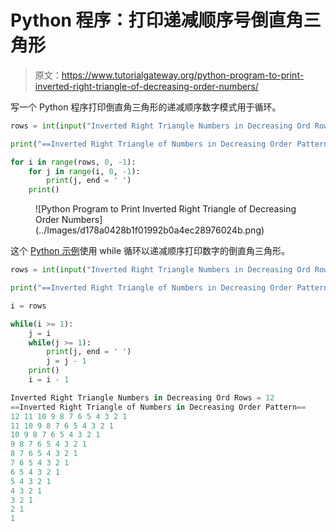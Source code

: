 # Python 程序：打印递减顺序号倒直角三角形

> 原文：<https://www.tutorialgateway.org/python-program-to-print-inverted-right-triangle-of-decreasing-order-numbers/>

写一个 Python 程序打印倒直角三角形的递减顺序数字模式用于循环。

```py
rows = int(input("Inverted Right Triangle Numbers in Decreasing Ord Rows = "))

print("==Inverted Right Triangle of Numbers in Decreasing Order Pattern==")

for i in range(rows, 0, -1):
    for j in range(i, 0, -1):
        print(j, end = ' ')
    print()
```

<figure class="wp-block-image size-large">![Python Program to Print Inverted Right Triangle of Decreasing Order Numbers](../Images/d178a0428b1f01992b0a4ec28976024b.png)</figure>

这个 [Python 示例](https://www.tutorialgateway.org/python-programming-examples/)使用 while 循环以递减顺序打印数字的倒直角三角形。

```py
rows = int(input("Inverted Right Triangle Numbers in Decreasing Ord Rows = "))

print("==Inverted Right Triangle of Numbers in Decreasing Order Pattern==")

i = rows

while(i >= 1):
    j = i
    while(j >= 1):
        print(j, end = ' ')
        j = j - 1
    print()
    i = i - 1
```

```py
Inverted Right Triangle Numbers in Decreasing Ord Rows = 12
==Inverted Right Triangle of Numbers in Decreasing Order Pattern==
12 11 10 9 8 7 6 5 4 3 2 1 
11 10 9 8 7 6 5 4 3 2 1 
10 9 8 7 6 5 4 3 2 1 
9 8 7 6 5 4 3 2 1 
8 7 6 5 4 3 2 1 
7 6 5 4 3 2 1 
6 5 4 3 2 1 
5 4 3 2 1 
4 3 2 1 
3 2 1 
2 1 
1 
```